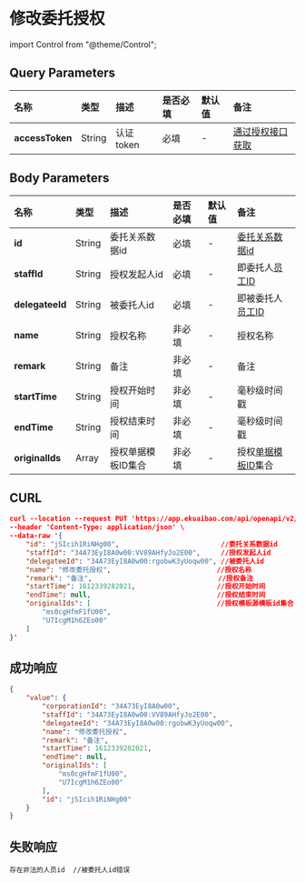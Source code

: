 # 修改委托授权

import Control from "@theme/Control";

<Control
method="PUT"
url="/api/openapi/v2/organization/delegate/approve"
/>

## Query Parameters

| 名称 | 类型 | 描述 | 是否必填 | 默认值 | 备注 |
| :--- | :--- | :--- | :--- |:--- | :--- |
| **accessToken** | String | 认证token | 必填 | - | [通过授权接口获取](/docs/open-api/getting-started/auth) |

## Body Parameters

| 名称 | 类型 | 描述 | 是否必填 | 默认值 | 备注 |
| :--- | :--- | :--- | :--- |:--- | :--- |
| **id**          | String  | 委托关系数据id     | 必填   | - | [委托关系数据id](/docs/open-api/delegate/get-delegate-byStaffId) |
| **staffId**     | String  | 授权发起人id	   | 必填  | - | 即委托人[员工ID](/docs/open-api/corporation/get-staff-ids) |
| **delegateeId** | String  | 被委托人id	       | 必填  | - | 即被委托人[员工ID](/docs/open-api/corporation/get-staff-ids) |
| **name**        | String  | 授权名称	       | 非必填 | - | 授权名称 |
| **remark**      | String  | 备注	           | 非必填 | - | 备注 |
| **startTime**   | String  | 授权开始时间	   | 非必填 | - | 毫秒级时间戳 |
| **endTime**     | String  | 授权结束时间	   | 非必填 | - | 毫秒级时间戳 |
| **originalIds** | Array   | 授权单据模板ID集合  | 非必填 | - | 授权[单据模板ID](/docs/open-api/forms/get-specifications-latest)集合 |
## CURL
```json
curl --location --request PUT 'https://app.ekuaibao.com/api/openapi/v2/organization/delegate/approve?accessToken=MwAcih69ycDo00' \
--header 'Content-Type: application/json' \
--data-raw '{
    "id": "jSIcih1RiNHg00",                         //委托关系数据id    
    "staffId": "34A73EyI8A0w00:VV89AHfyJo2E00",     //授权发起人id
    "delegateeId": "34A73EyI8A0w00:rgobwK3yUoqw00", //被委托人id
    "name": "修改委托授权",                          //授权名称
    "remark": "备注",                               //授权备注
    "startTime": 1612339282021,                    //授权开始时间
    "endTime": null,                               //授权结束时间
    "originalIds": [                               //授权模板源模板id集合
        "ms0cgHfmF1fU00",
        "U7IcgM1h6ZEo00"
    ]
}'
```

## 成功响应
```json
{
    "value": {
        "corporationId": "34A73EyI8A0w00",
        "staffId": "34A73EyI8A0w00:VV89AHfyJo2E00",
        "delegateeId": "34A73EyI8A0w00:rgobwK3yUoqw00",
        "name": "修改委托授权",
        "remark": "备注",
        "startTime": 1612339282021,
        "endTime": null,
        "originalIds": [
            "ms0cgHfmF1fU00",
            "U7IcgM1h6ZEo00"
        ],
        "id": "jSIcih1RiNHg00"
    }
}
```

## 失败响应
```text
存在非法的人员id  //被委托人id错误
```